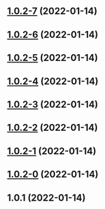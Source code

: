 ## [1.0.2-7](https://github.com/actions/javascript-action/compare/v1.0.2-6...v1.0.2-7) (2022-01-14)



## [1.0.2-6](https://github.com/actions/javascript-action/compare/v1.0.2-5...v1.0.2-6) (2022-01-14)



## [1.0.2-5](https://github.com/actions/javascript-action/compare/v1.0.2-4...v1.0.2-5) (2022-01-14)



## [1.0.2-4](https://github.com/actions/javascript-action/compare/v1.0.2-3...v1.0.2-4) (2022-01-14)



## [1.0.2-3](https://github.com/actions/javascript-action/compare/v1.0.2-2...v1.0.2-3) (2022-01-14)



## [1.0.2-2](https://github.com/actions/javascript-action/compare/v1.0.2-1...v1.0.2-2) (2022-01-14)



## [1.0.2-1](https://github.com/actions/javascript-action/compare/v1.0.2-0...v1.0.2-1) (2022-01-14)



## [1.0.2-0](https://github.com/actions/javascript-action/compare/v1.0.1...v1.0.2-0) (2022-01-14)



## 1.0.1 (2022-01-14)



